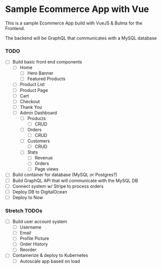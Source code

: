 # Sample Ecommerce App with Vue

This is a sample Ecommerce App build with VueJS & Bulma for the Frontend.

The backend will be GraphQL that communicates with a MySQL database

### TODO

- [ ] Build basic front end components
  - [ ] Home
    - [ ] Hero Banner
    - [ ] Featured Products
  - [ ] Product List
  - [ ] Product Page
  - [ ] Cart
  - [ ] Checkout
  - [ ] Thank You
  - [ ] Admin Dashboard
    - [ ] Products
      - [ ] CRUD
    - [ ] Orders
      - [ ] CRUD
    - [ ] Customers
      - [ ] CRUD
    - [ ] Stats
      - [ ] Revenue
      - [ ] Orders
      - [ ] Page views
- [ ] Build container for database (MySQL or Postgres?)
- [ ] Build GraphQL API that will communicate with the MySQL DB
- [ ] Connect system w/ Stripe to process orders
- [ ] Deploy DB to DigitalOcean
- [ ] Deploy to Now

### Stretch TODOs

- [ ] Build user account system
  - [ ] Username
  - [ ] Email
  - [ ] Profile Picture
  - [ ] Order History
  - [ ] Reorder
- [ ] Containerize & deploy to Kubernetes
  - [ ] Autoscale app based on load

